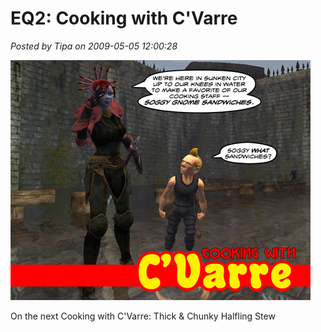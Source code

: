 # EQ2: Cooking with C'Varre

*Posted by Tipa on 2009-05-05 12:00:28*

![Cooking with C'Varre](../../../uploads/2009/05/cookingwithcvarre.jpg "Cooking with C'Varre")

On the next Cooking with C'Varre: Thick & Chunky Halfling Stew

